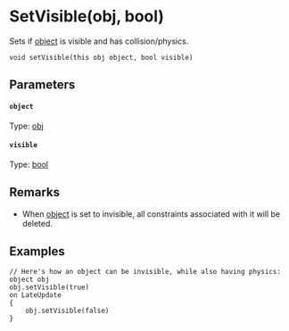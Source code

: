 

# SetVisible(obj, bool)

Sets if [object](#object) is visible and has collision/physics.

```
void setVisible(this obj object, bool visible)
```

## Parameters

#### `object`
Type: [obj](/MdDocs/Types/Obj.md)

#### `visible`
Type: [bool](/MdDocs/Types/Bool.md)

## Remarks

 - When [object](#object) is set to invisible, all constraints associated with it will be deleted.

## Examples

``` fcs
// Here's how an object can be invisible, while also having physics:
object obj
obj.setVisible(true)
on LateUpdate
{
    obj.setVisible(false)
}
```


